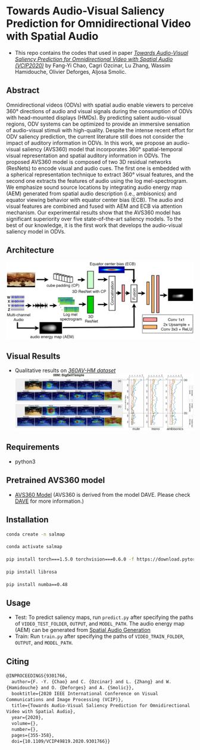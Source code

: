 # Towards Audio-Visual Saliency Prediction for Omnidirectional Video with Spatial Audio
- This repo contains the codes that used in paper [*Towards Audio-Visual Saliency Prediction for Omnidirectional Video with Spatial Audio (VCIP2020)*](https://hal.archives-ouvertes.fr/hal-03104425) by Fang-Yi Chao, Cagri Ozcinar, Lu Zhang, Wassim Hamidouche, Olivier Deforges, Aljosa Smolic.

## Abstract
Omnidirectional videos (ODVs) with spatial audio enable viewers to perceive 360° directions of audio and visual signals during the consumption of ODVs with head-mounted displays (HMDs). By predicting salient audio-visual regions, ODV systems can be optimized to provide an immersive sensation of audio-visual stimuli with high-quality. Despite the intense recent effort for ODV saliency prediction, the current literature still does not consider the impact of auditory information in ODVs. In this work, we propose an audio-visual saliency (AVS360) model that incorporates 360° spatial-temporal visual representation and spatial auditory information in ODVs. The proposed AVS360 model is composed of two 3D residual networks (ResNets) to encode visual and audio cues. The first one is embedded with a spherical representation technique to extract 360° visual features, and the second one extracts the features of audio using the log mel-spectrogram. We emphasize sound source locations by integrating audio energy map (AEM) generated from spatial audio description (i.e., ambisonics) and equator viewing behavior with equator center bias (ECB). The audio and visual features are combined and fused with AEM and ECB via attention mechanism. Our experimental results show that the AVS360 model has significant superiority over five state-of-the-art saliency models. To the best of our knowledge, it is the first work that develops the audio-visual saliency model in ODVs.

## Architecture
![diagram](https://github.com/FannyChao/AVS360_audiovisual_saliency_360/blob/master/figs/AVS360_diagram.jpg)

## Visual Results
- Qualitative results on [*360AV-HM dataset*](https://github.com/cozcinar/360_Audio_Visual_ICMEW2020)
![results](https://github.com/FannyChao/AVS360_audiovisual_saliency_360/blob/master/figs/results.jpg)

## Requirements
- python3

## Pretrained AVS360 model
- [AVS360 Model]()
(AVS360 is derived from the model DAVE. Please check [DAVE](https://github.com/hrtavakoli/DAVE) for more information.)

## Installation

```bash
conda create -n salmap

conda activate salmap

pip install torch===1.5.0 torchvision===0.6.0 -f https://download.pytorch.org/whl/torch_stable.html

pip install librosa

pip install numba==0.48
```

## Usage
- Test: To predict saliency maps, run ```predict.py``` after specifying the paths of ```VIDEO_TEST_FOLDER```, ```OUTPUT```, and ```MODEL_PATH```.
        The audio energy map (AEM) can be generated from [Spatial Audio Generation](https://github.com/pedro-morgado/spatialaudiogen)  
- Train: Run ```train.py``` after specifying the paths of ```VIDEO_TRAIN_FOLDER```, ```OUTPUT```, and ```MODEL_PATH```. 


## Citing
```
@INPROCEEDINGS{9301766,
  author={F. -Y. {Chao} and C. {Ozcinar} and L. {Zhang} and W. {Hamidouche} and O. {Deforges} and A. {Smolic}},
  booktitle={2020 IEEE International Conference on Visual Communications and Image Processing (VCIP)}, 
  title={Towards Audio-Visual Saliency Prediction for Omnidirectional Video with Spatial Audio}, 
  year={2020},
  volume={},
  number={},
  pages={355-358},
  doi={10.1109/VCIP49819.2020.9301766}}
```
